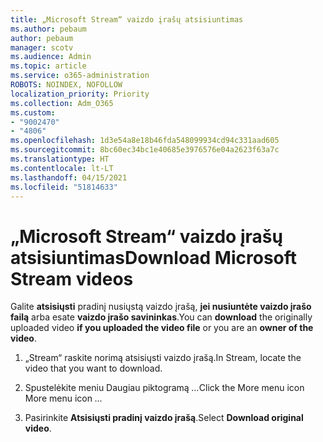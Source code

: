 ```yaml
---
title: „Microsoft Stream“ vaizdo įrašų atsisiuntimas
ms.author: pebaum
author: pebaum
manager: scotv
ms.audience: Admin
ms.topic: article
ms.service: o365-administration
ROBOTS: NOINDEX, NOFOLLOW
localization_priority: Priority
ms.collection: Adm_O365
ms.custom:
- "9002470"
- "4806"
ms.openlocfilehash: 1d3e54a8e18b46fda548099934cd94c331aad605
ms.sourcegitcommit: 8bc60ec34bc1e40685e3976576e04a2623f63a7c
ms.translationtype: HT
ms.contentlocale: lt-LT
ms.lasthandoff: 04/15/2021
ms.locfileid: "51814633"
---
```

# <a name="download-microsoft-stream-videos"></a><span data-ttu-id="22d33-102">„Microsoft Stream“ vaizdo įrašų atsisiuntimas</span><span class="sxs-lookup"><span data-stu-id="22d33-102">Download Microsoft Stream videos</span></span>

<span data-ttu-id="22d33-103">Galite **atsisiųsti** pradinį nusiųstą vaizdo įrašą, **jei nusiuntėte vaizdo įrašo failą** arba esate **vaizdo įrašo savininkas**.</span><span class="sxs-lookup"><span data-stu-id="22d33-103">You can **download** the originally uploaded video **if you uploaded the video file** or you are an **owner of the video**.</span></span>

1. <span data-ttu-id="22d33-104">„Stream“ raskite norimą atsisiųsti vaizdo įrašą.</span><span class="sxs-lookup"><span data-stu-id="22d33-104">In Stream, locate the video that you want to download.</span></span>

2. <span data-ttu-id="22d33-105">Spustelėkite meniu Daugiau piktogramą *...*</span><span class="sxs-lookup"><span data-stu-id="22d33-105">Click the More menu icon More menu icon *...*</span></span>

3. <span data-ttu-id="22d33-106">Pasirinkite **Atsisiųsti pradinį vaizdo įrašą**.</span><span class="sxs-lookup"><span data-stu-id="22d33-106">Select **Download original video**.</span></span>
